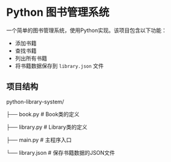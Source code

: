 # Python 图书管理系统

一个简单的图书管理系统，使用Python实现。该项目包含以下功能：

- 添加书籍
- 查找书籍
- 列出所有书籍
- 将书籍数据保存到 `library.json` 文件

## 项目结构
python-library-system/

├── book.py # Book类的定义

├── library.py # Library类的定义

├── main.py # 主程序入口

└── library.json # 保存书籍数据的JSON文件


